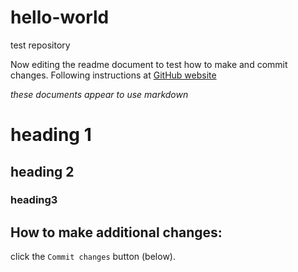 # hello-world
test repository

Now editing the readme document to test how to make and commit changes.
Following instructions at [GitHub website](https://guides.github.com/activities/hello-world/)



_these documents appear to use markdown_
# heading 1
## heading 2
### heading3


## How to make additional changes:
click the `Commit changes` button (below).
